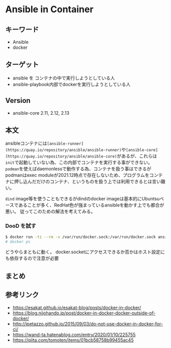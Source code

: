 # Ansible in Container

## キーワード

- Ansible
 - docker

## ターゲット

- ansible を コンテナの中で実行しようとしている人
 - ansible-playbook内部でdockerを実行しようとしている人

## Version

- ansible-core 2.11, 2.12, 2.13

## 本文

ansibleコンテナには`[ansible-runner](https://quay.io/repository/ansible/ansible-runner)`や`[ansible-core](https://quay.io/repository/ansible/ansible-core)`があるが、これらは`init`で起動していない為、この内部でコンテナを実行する事ができない。
`podman`を使えばdaemonlessで動作する為、コンテナを扱う事はできるがpodmanはexec moduleが2021.12時点で存在しないため、プログラムをコンテナに押し込んだだけのコンテナ、というものを扱う上では利用できるとは言い難い。

`dind` image等を使うこともできるがdindのdocker imageは基本的にUbuntsuベースであることが多く、RedHat色が強まっているansibleを動かす上でも都合が悪い。
従ってこのための解法を考えてみる。

### DooD を試す

```bash
$ docker run -ti --rm -v /var/run/docker.sock:/var/run/docker.sock ansible-docker bash
# docker ps
```

どうやらまともに動く。
docker.socketにアクセスできるか否かはホスト設定にも依存するので注意が必要

## まとめ


## 参考リンク

- https://esakat.github.io/esakat-blog/posts/docker-in-docker/
- https://blog.nijohando.jp/post/docker-in-docker-docker-outside-of-docker/
- http://jpetazzo.github.io/2015/09/03/do-not-use-docker-in-docker-for-ci/
- https://wand-ta.hatenablog.com/entry/2020/01/10/225755
- https://qiita.com/tomoten/items/01bcb58758b99455ac45